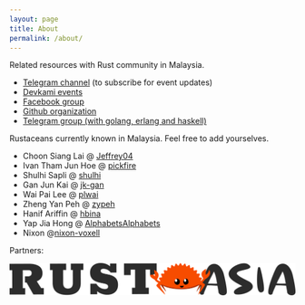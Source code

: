 ```yaml
---
layout: page
title: About
permalink: /about/
---
```


Related resources with Rust community in Malaysia.

- [Telegram channel][telegram-channel] (to subscribe for event updates)
- [Devkami events][devkami]
- [Facebook group][facebook]
- [Github organization][github]
- [Telegram group (with golang, erlang and haskell)][telegram]

[telegram-channel]: https://t.me/+dF46Fly4A_BjOTJl
[devkami]:  https://devkami.com/page/meetups/
[facebook]: https://www.facebook.com/groups/1876280775927500/
[github]:   https://github.com/rust-malaysia
[telegram]: https://t.me/golangmalaysia

Rustaceans currently known in Malaysia. Feel free to add yourselves.

- Choon Siang Lai @ [Jeffrey04](https://github.com/Jeffrey04)
- Ivan Tham Jun Hoe @ [pickfire](https://github.com/pickfire)
- Shulhi Sapli @ [shulhi](https://github.com/shulhi)
- Gan Jun Kai @ [jk-gan](https://github.com/jk-gan)
- Wai Pai Lee @ [plwai](https://github.com/plwai)
- Zheng Yan Peh @ [zypeh](https://github.com/zypeh)
- Hanif Ariffin @ [hbina](https://github.com/hbina)
- Yap Jia Hong @ [AlphabetsAlphabets](https://github.com/AlphabetsAlphabets)
- Nixon @[nixon-voxell](https://github.com/nixon-voxell)

Partners:

![RUSTAsia](images/RUSTAsia-logo-light-theme.png)
